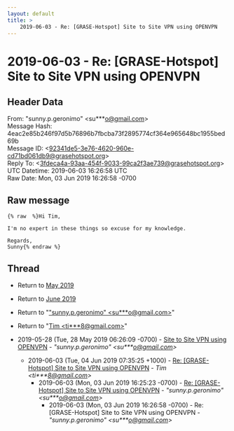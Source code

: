 ```yaml
---
layout: default
title: >
    2019-06-03 - Re: [GRASE-Hotspot] Site to Site VPN using OPENVPN
---
```


# 2019-06-03 - Re: [GRASE-Hotspot] Site to Site VPN using OPENVPN

## Header Data

From: "sunny.p.geronimo" \<su***o@gmail.com\><br>
Message Hash: 4eac2e85b246f97d5b76896b7fbcba73f2895774cf364e965648bc1955bed69b<br>
Message ID: \<92341de5-3e76-4620-960e-cd71bd061db9@grasehotspot.org\><br>
Reply To: \<3fdeca4a-93aa-454f-9033-99ca2f3ae739@grasehotspot.org\><br>
UTC Datetime: 2019-06-03 16:26:58 UTC<br>
Raw Date: Mon, 03 Jun 2019 16:26:58 -0700<br>

## Raw message

```
{% raw  %}Hi Tim,

I'm no expert in these things so excuse for my knowledge.

Regards,
Sunny{% endraw %}
```

## Thread

+ Return to [May 2019](/archive/2019/05)
+ Return to [June 2019](/archive/2019/06)

+ Return to "["sunny.p.geronimo" <su***o<span>@</span>gmail.com>](/authors/su___o_at_gmail_com)"
+ Return to "[Tim <ti***8<span>@</span>gmail.com>](/authors/ti___8_at_gmail_com)"

+ 2019-05-28 (Tue, 28 May 2019 06:26:09 -0700) - [Site to Site VPN using OPENVPN](/archive/2019/05/6ff46760baf18daa0d5199ae6152d79354f8a7b733fb6da63d6e674eccec0adc) - _"sunny.p.geronimo" \<su***o@gmail.com\>_
  + 2019-06-03 (Tue, 04 Jun 2019 07:35:25 +1000) - [Re: [GRASE-Hotspot] Site to Site VPN using OPENVPN](/archive/2019/06/5bd4e9303ec856f248d223f2a392ffac6de3a670eb0a376da4be724c99956f26) - _Tim \<ti***8@gmail.com\>_
    + 2019-06-03 (Mon, 03 Jun 2019 16:25:23 -0700) - [Re: [GRASE-Hotspot] Site to Site VPN using OPENVPN](/archive/2019/06/82bb4f8f5d0ea6328d4a35ad0b54e36e5a80388c969eaa68bbf0b01c609f14cb) - _"sunny.p.geronimo" \<su***o@gmail.com\>_
      + 2019-06-03 (Mon, 03 Jun 2019 16:26:58 -0700) - Re: [GRASE-Hotspot] Site to Site VPN using OPENVPN - _"sunny.p.geronimo" \<su***o@gmail.com\>_

